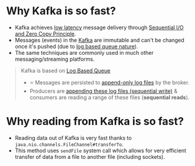 # Why Kafka is so fast?
- Kafka achieves [low latency](../../7_Scalability/Latency.md) message delivery through [Sequential I/O and Zero Copy Principle](https://twitter.com/alexxubyte/status/1506663791961919488/photo/1).
- Messages (events) in the [Kafka]() are immutable and can't be changed once it's pushed (due to [log based queue nature](../../3_Databases/5_Database-Internals/AppendOnlyProperty.md)).
- The same techniques are commonly used in much other messaging/streaming platforms.

> Kafka is based on [Log Based Queue](../../3_Databases/5_Database-Internals/AppendOnlyProperty.md)
> - :star: Messages are persisted to [append-only log files](../../3_Databases/5_Database-Internals/AppendOnlyProperty.md) by the broker.
> - Producers are [appending these log files (sequential write)](../../3_Databases/5_Database-Internals/AppendOnlyProperty.md) & consumers are reading a range of these files (**sequential reads**).

# Why reading from Kafka is so fast?
- Reading data out of Kafka is very fast thanks to `java.nio.channels.FileChannel#transferTo`.
- This method uses `sendFile` system call which allows for very efficient transfer of data from a file to another file (including sockets).